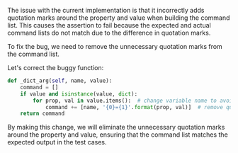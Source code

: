 The issue with the current implementation is that it incorrectly adds quotation marks around the property and value when building the command list. This causes the assertion to fail because the expected and actual command lists do not match due to the difference in quotation marks.

To fix the bug, we need to remove the unnecessary quotation marks from the command list.

Let's correct the buggy function:

```python
def _dict_arg(self, name, value):
    command = []
    if value and isinstance(value, dict):
        for prop, val in value.items():  # change variable name to avoid naming conflict
            command += [name, '{0}={1}'.format(prop, val)]  # remove quotation marks
    return command
```

By making this change, we will eliminate the unnecessary quotation marks around the property and value, ensuring that the command list matches the expected output in the test cases.